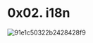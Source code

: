 # 0x02. i18n

![91e1c50322b2428428f9](https://github.com/user-attachments/assets/144959f1-0cad-4087-9199-871975c27a1c)
